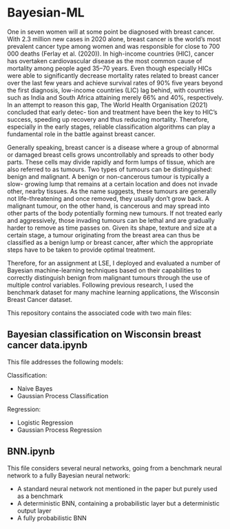 # Bayesian-ML
One in seven women will at some point be diagnosed with breast cancer. With 2.3 million new cases in 2020 alone, breast cancer is the world’s most prevalent cancer type among women and was responsible for close to 700 000 deaths (Ferlay et al. (2020)). In high-income countries (HIC), cancer has overtaken cardiovascular disease as the most common cause of mortality among people aged 35–70 years. Even though especially HICs were able to significantly decrease mortality rates related to breast cancer over the last few years and achieve survival rates of 90% five years beyond the first diagnosis, low-income countries (LIC) lag behind, with countries such as India and South Africa attaining merely 66% and 40%, respectively. In an attempt to reason this gap, The World Health Organisation (2021) concluded that early detec- tion and treatment have been the key to HIC’s success, speeding up recovery and thus reducing mortality. Therefore, especially in the early stages, reliable classification algorithms can play a fundamental role in the battle against breast cancer.

Generally speaking, breast cancer is a disease where a group of abnormal or damaged breast cells grows uncontrollably and spreads to other body parts. These cells may divide rapidly and form lumps of tissue, which are also referred to as tumours. Two types of tumours can be distinguished: benign and malignant. A benign or non-cancerous tumour is typically a slow- growing lump that remains at a certain location and does not invade other, nearby tissues. As the name suggests, these tumours are generally not life-threatening and once removed, they usually don’t grow back. A malignant tumour, on the other hand, is cancerous and may spread into other parts of the body potentially forming new tumours. If not treated early and aggressively, those invading tumours can be lethal and are gradually harder to remove as time passes on. Given its shape, texture and size at a certain stage, a tumour originating from the breast area can thus be classified as a benign lump or breast cancer, after which the appropriate steps have to be taken to provide optimal treatment.

Therefore, for an assignment at LSE, I deployed and evaluated a number of Bayesian machine-learning techniques based on their capabilities to correctly distinguish benign from malignant tumours through the use of multiple control variables. Following previous research, I used the benchmark dataset for many machine learning applications, the Wisconsin Breast Cancer dataset. 

This repository contains the associated code with two main files: 

## Bayesian classification on Wisconsin breast cancer data.ipynb 

This file addresses the following models:

Classification:

- Naive Bayes
- Gaussian Process Classification

Regression:

- Logistic Regression
- Gaussian Process Regression

## BNN.ipynb

This file considers several neural networks, going from a benchmark neural network to a fully Bayesian neural network:

- A standard neural network not mentioned in the paper but purely used as a benchmark
- A deterministic BNN, containing a probabilistic layer but a deterministic output layer
- A fully probabilistic BNN

